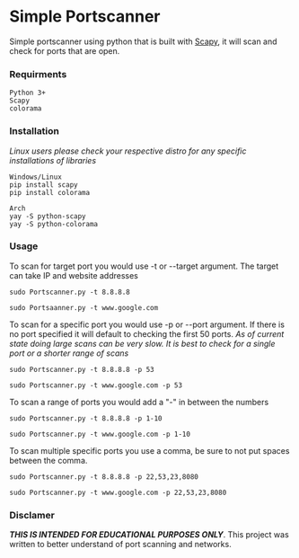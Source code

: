 # Simple Portscanner

Simple portscanner using python that is built with [Scapy](https://pypi.org/project/scapy/), it will scan and check for ports
that are open.

### Requirments
```
Python 3+ 
Scapy
colorama
```

### Installation
*Linux users please check your respective distro for any specific installations of libraries*
```
Windows/Linux
pip install scapy
pip install colorama

Arch
yay -S python-scapy
yay -S python-colorama
```

### Usage
To scan for target port you would use -t or --target argument. The target can take IP and website addresses
```
sudo Portscanner.py -t 8.8.8.8

sudo Portsaanner.py -t www.google.com
```

To scan for a specific port you would use -p or --port argument. If there is no port specified it will default to checking the first
50 ports. *As of current state doing large scans can be very slow. It is best to check for a single port or a shorter range of scans*
```
sudo Portscanner.py -t 8.8.8.8 -p 53 

sudo Portscanner.py -t www.google.com -p 53
```

To scan a range of ports you would add a "-" in between the numbers
```
sudo Portscanner.py -t 8.8.8.8 -p 1-10

sudo Portscanner.py -t www.google.com -p 1-10
```

To scan multiple specific ports you use a comma, be sure to not put spaces between the comma.
```
sudo Portscanner.py -t 8.8.8.8 -p 22,53,23,8080

sudo Portscanner.py -t www.google.com -p 22,53,23,8080
```

### Disclamer 
***THIS IS INTENDED FOR EDUCATIONAL PURPOSES ONLY***. This project was written
to better understand of port scanning and networks.
